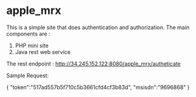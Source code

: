 # apple_mrx

This is a simple site that does authentication and authorization.
The main components are :
1. PHP mini site
2. Java rest web service


The rest endpoint : 
http://34.245.152.122:8080/apple_mrx/autheticate

Sample Request:

{
	"token":"517ad557b5f710c5b3661cfd4cf3b83d",
	"msisdn":"9696868"
}

